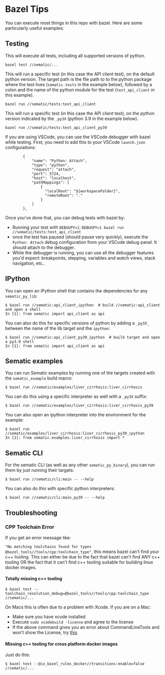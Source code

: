 # Bazel Tips

You can execute most things in this repo with bazel. Here are some particularly useful examples:

## Testing

This will execute all tests, including all supported versions of python.
```
bazel test //sematic/...
```

This will run a specific test (in this case the API client test), on the default python version.
The target path is the file path to to the python package where the test lives (`sematic.tests`
in the example below), followed by a colon and the name of the python module for the test
(`test_api_client` in this example).
```
bazel run //sematic/tests:test_api_client
```

This will run a specific test (in this case the API client test), on the python version indicated
by the `_py3X` (python 3.9 in the example below).
```
bazel run //sematic/tests:test_api_client_py39
```

If you are using VSCode, you can use the VSCode debugger with bazel while testing. First, you
need to add this to your VSCode `launch.json` configurations:
```
        {
            "name": "Python: Attach",
            "type": "python",
            "request": "attach",
            "port": 5724,
            "host": "localhost",
            "pathMappings": [
                {
                  "localRoot": "${workspaceFolder}",
                  "remoteRoot": "."
                }
            ]
        },
```

Once you've done that, you can debug tests with bazel by:
- Running your test with `DEBUGPY=1`: `DEBUGPY=1 bazel run //sematic/tests:test_api_client`
- once the test has paused (should pause very quickly), execute the `Python: Attach` debug
configuration from your VSCode debug panel. It should attach to the debugger.
- While the debugger is running, you can use all the debugger features you'd expect: breakpoints,
stepping, variables and watch views, stack navigation, etc..


## IPython
You can open an iPython shell that contains the dependencies for any `sematic_py_lib`:
```
$ bazel run //sematic:api_client_ipython  # build //sematic:api_client and open a shell
In [1]: from sematic import api_client as api
```

You can also do this for specific versions of python by adding a `_py3X_` between the
name of the lib target and the `ipython`:
```
$ bazel run //sematic:api_client_py39_ipython  # build target and open a py3.9 shell
In [1]: from sematic import api_client as api
```

## Sematic examples
You can run Sematic examples by running one of the targets created with the
`sematic_example` build macro:
```
$ bazel run //sematic/examples/liver_cirrhosis:liver_cirrhosis
```

You can do this using a specific interpreter as well with a `_py3X` suffix:
```
$ bazel run //sematic/examples/liver_cirrhosis:liver_cirrhosis_py39
```

You can also open an ipython interpreter into the environment for the example:
```
$ bazel run //sematic/examples/liver_cirrhosis:liver_cirrhosis_py39_ipython
In [1]: from sematic.examples.liver_cirrhosis import *
```

## Sematic CLI
For the sematic CLI (as well as any other `sematic_py_binary`), you can run them
by just running their targets:

```
$ bazel run //sematic/cli:main -- --help
```

You can also do *this* with specific python interpreters:
```
$ bazel run //sematic/cli:main_py39 -- --help
```

## Troubleshooting

### CPP Toolchain Error
If you get an error message like:

`"No matching toolchains found for types @bazel_tools//tools/cpp:toolchain_type"`,
this means bazel can't find your c++ tooling. This can either be due to the fact that
bazel can't find ANY c++ tooling OR the fact that it can't find c++ tooling suitable
for building linux docker images.

#### Totally missing c++ tooling
```
$ bazel test --toolchain_resolution_debug=@bazel_tools//tools/cpp:toolchain_type //sematic/...
```

On Macs this is often due to a problem with Xcode. If you are on a Mac:
- Make sure you have xcode installed
- Execute `sudo xcodebuild -license` and agree to the license
- If the above command gives you an error about CommandLineTools and won't show
the License, try [this](https://stackoverflow.com/a/72115137/2540669)

#### Missing c++ tooling for cross platform docker images
Just do this:
```
$ bazel test --@io_bazel_rules_docker//transitions:enable=false //sematic/...
```